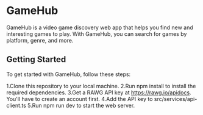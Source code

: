 # GameHub

GameHub is a video game discovery web app that helps you find new and interesting games to play. With GameHub, you can search for games by platform, genre, and more.

## Getting Started

To get started with GameHub, follow these steps:

1.Clone this repository to your local machine.
2.Run npm install to install the required dependencies.
3.Get a RAWG API key at https://rawg.io/apidocs. You'll have to create an account first.
4.Add the API key to src/services/api-client.ts
5.Run npm run dev to start the web server.
